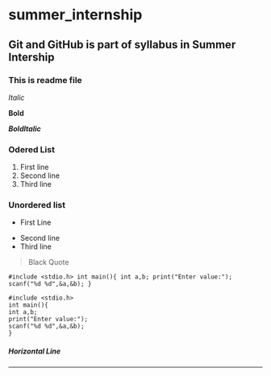 # summer_internship 
## Git and GitHub is part of syllabus in Summer Intership
### This is readme file

*Italic*

**Bold**

***BoldItalic***

### Odered List
1. First line
2. Second line
3. Third line

### Unordered list
- First Line
+ Second line
+ Third line

> Black Quote

`#include <stdio.h>
int main(){
int a,b;
print("Enter value:");
scanf("%d %d",&a,&b);
}`

```
#include <stdio.h>
int main(){
int a,b;
print("Enter value:");
scanf("%d %d",&a,&b);
}
```

##### Horizontal Line
-------------------
